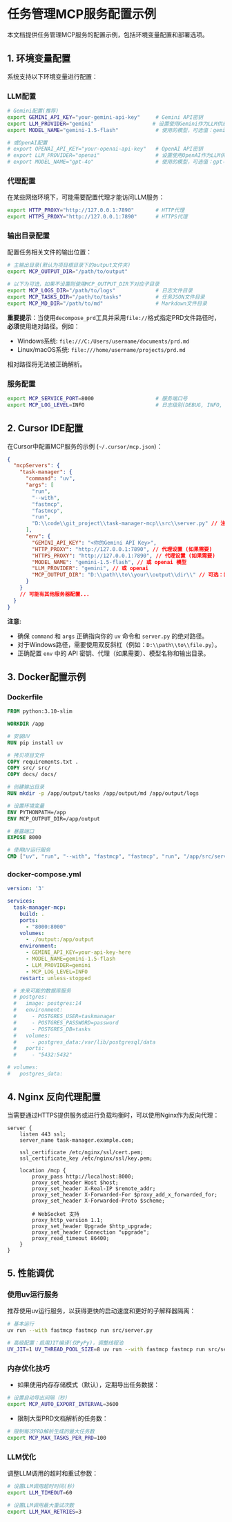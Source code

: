 # 任务管理MCP服务配置示例

本文档提供任务管理MCP服务的配置示例，包括环境变量配置和部署选项。

## 1. 环境变量配置

系统支持以下环境变量进行配置：

### LLM配置

```bash
# Gemini配置(推荐)
export GEMINI_API_KEY="your-gemini-api-key"     # Gemini API密钥
export LLM_PROVIDER="gemini"                   # 设置使用Gemini作为LLM供应商
export MODEL_NAME="gemini-1.5-flash"            # 使用的模型，可选值：gemini-1.5-flash, gemini-1.5-pro等

# 或OpenAI配置
# export OPENAI_API_KEY="your-openai-api-key"   # OpenAI API密钥
# export LLM_PROVIDER="openai"                  # 设置使用OpenAI作为LLM供应商
# export MODEL_NAME="gpt-4o"                    # 使用的模型，可选值：gpt-4o, gpt-4-turbo等
```

### 代理配置

在某些网络环境下，可能需要配置代理才能访问LLM服务：

```bash
export HTTP_PROXY="http://127.0.0.1:7890"       # HTTP代理
export HTTPS_PROXY="http://127.0.0.1:7890"      # HTTPS代理
```

### 输出目录配置

配置任务相关文件的输出位置：

```bash
# 主输出目录(默认为项目根目录下的output文件夹)
export MCP_OUTPUT_DIR="/path/to/output"

# 以下为可选，如果不设置则使用MCP_OUTPUT_DIR下对应子目录
export MCP_LOGS_DIR="/path/to/logs"             # 日志文件目录
export MCP_TASKS_DIR="/path/to/tasks"           # 任务JSON文件目录
export MCP_MD_DIR="/path/to/md"                 # Markdown文件目录
```

**重要提示**：当使用`decompose_prd`工具并采用`file://`格式指定PRD文件路径时，**必须**使用绝对路径。例如：
- Windows系统: `file:///C:/Users/username/documents/prd.md`
- Linux/macOS系统: `file:///home/username/projects/prd.md`

相对路径将无法被正确解析。

### 服务配置

```bash
export MCP_SERVICE_PORT=8000                    # 服务端口号
export MCP_LOG_LEVEL=INFO                       # 日志级别(DEBUG, INFO, WARNING, ERROR)
```

## 2. Cursor IDE配置

在Cursor中配置MCP服务的示例 (`~/.cursor/mcp.json`)：

```json
{
  "mcpServers": {
    "task-manager": {
      "command": "uv",
      "args": [
        "run",
        "--with",
        "fastmcp",
        "fastmcp",
        "run",
        "D:\\code\\git_project\\task-manager-mcp\\src\\server.py" // 注意: 替换为你的 server.py 绝对路径
      ],
      "env": {
        "GEMINI_API_KEY": "<你的Gemini API Key>",
        "HTTP_PROXY": "http://127.0.0.1:7890", // 代理设置 (如果需要)
        "HTTPS_PROXY": "http://127.0.0.1:7890", // 代理设置 (如果需要)
        "MODEL_NAME": "gemini-1.5-flash", // 或 openai 模型
        "LLM_PROVIDER": "gemini", // 或 openai
        "MCP_OUTPUT_DIR": "D:\\path\\to\\your\\output\\dir\\" // 可选：指定输出目录
      }
    }
    // 可能有其他服务器配置...
  }
}
```

**注意:**
- 确保 `command` 和 `args` 正确指向你的 `uv` 命令和 `server.py` 的绝对路径。
- 对于Windows路径，需要使用双反斜杠（例如：`D:\\path\\to\\file.py`）。
- 正确配置 `env` 中的 API 密钥、代理（如果需要）、模型名称和输出目录。

## 3. Docker配置示例

### Dockerfile

```dockerfile
FROM python:3.10-slim

WORKDIR /app

# 安装UV
RUN pip install uv

# 拷贝项目文件
COPY requirements.txt .
COPY src/ src/
COPY docs/ docs/

# 创建输出目录
RUN mkdir -p /app/output/tasks /app/output/md /app/output/logs

# 设置环境变量
ENV PYTHONPATH=/app
ENV MCP_OUTPUT_DIR=/app/output

# 暴露端口
EXPOSE 8000

# 使用UV运行服务
CMD ["uv", "run", "--with", "fastmcp", "fastmcp", "run", "/app/src/server.py"]
```

### docker-compose.yml

```yaml
version: '3'

services:
  task-manager-mcp:
    build: .
    ports:
      - "8000:8000"
    volumes:
      - ./output:/app/output
    environment:
      - GEMINI_API_KEY=your-api-key-here
      - MODEL_NAME=gemini-1.5-flash
      - LLM_PROVIDER=gemini
      - MCP_LOG_LEVEL=INFO
    restart: unless-stopped

  # 未来可能的数据库服务
  # postgres:
  #   image: postgres:14
  #   environment:
  #     - POSTGRES_USER=taskmanager
  #     - POSTGRES_PASSWORD=password
  #     - POSTGRES_DB=tasks
  #   volumes:
  #     - postgres_data:/var/lib/postgresql/data
  #   ports:
  #     - "5432:5432"

# volumes:
#   postgres_data:
```

## 4. Nginx 反向代理配置

当需要通过HTTPS提供服务或进行负载均衡时，可以使用Nginx作为反向代理：

```nginx
server {
    listen 443 ssl;
    server_name task-manager.example.com;

    ssl_certificate /etc/nginx/ssl/cert.pem;
    ssl_certificate_key /etc/nginx/ssl/key.pem;

    location /mcp {
        proxy_pass http://localhost:8000;
        proxy_set_header Host $host;
        proxy_set_header X-Real-IP $remote_addr;
        proxy_set_header X-Forwarded-For $proxy_add_x_forwarded_for;
        proxy_set_header X-Forwarded-Proto $scheme;
        
        # WebSocket 支持
        proxy_http_version 1.1;
        proxy_set_header Upgrade $http_upgrade;
        proxy_set_header Connection "upgrade";
        proxy_read_timeout 86400;
    }
}
```

## 5. 性能调优

### 使用uv运行服务

推荐使用uv运行服务，以获得更快的启动速度和更好的子解释器隔离：

```bash
# 基本运行
uv run --with fastmcp fastmcp run src/server.py

# 高级配置：启用JIT编译(仅PyPy)，调整线程池
UV_JIT=1 UV_THREAD_POOL_SIZE=8 uv run --with fastmcp fastmcp run src/server.py
```

### 内存优化技巧

- 如果使用内存存储模式（默认），定期导出任务数据：

```bash
# 设置自动导出间隔（秒）
export MCP_AUTO_EXPORT_INTERVAL=3600
```

- 限制大型PRD文档解析的任务数：

```bash
# 限制每次PRD解析生成的最大任务数
export MCP_MAX_TASKS_PER_PRD=100
```

### LLM优化

调整LLM调用的超时和重试参数：

```bash
# 设置LLM调用超时时间(秒)
export LLM_TIMEOUT=60

# 设置LLM调用最大重试次数
export LLM_MAX_RETRIES=3
``` 